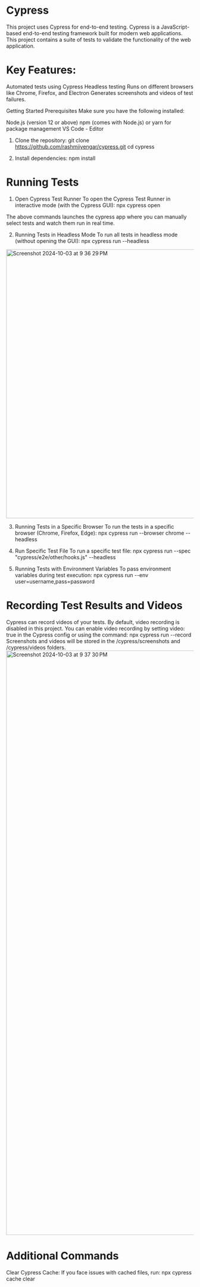 # Cypress
This project uses Cypress for end-to-end testing. Cypress is a JavaScript-based end-to-end testing framework built for modern web applications.
This project contains a suite of tests to validate the functionality of the web application.


# Key Features:
Automated tests using Cypress
Headless testing 
Runs on different browsers like Chrome, Firefox, and Electron
Generates screenshots and videos of test failures.

Getting Started
Prerequisites
Make sure you have the following installed:

Node.js (version 12 or above)
npm (comes with Node.js) or yarn for package management
VS Code - Editor

1. Clone the repository:
git clone https://github.com/rashmiiyengar/cypress.git
cd cypress

2. Install dependencies:
npm install

# Running Tests
1. Open Cypress Test Runner 
To open the Cypress Test Runner in interactive mode (with the Cypress GUI):
npx cypress open 

The above commands launches the cypress app where you can manually select tests and watch them run in real time.

2. Running Tests in Headless Mode
To run all tests in headless mode (without opening the GUI):
npx cypress run --headless

<img width="721" alt="Screenshot 2024-10-03 at 9 36 29 PM" src="https://github.com/user-attachments/assets/2a9e39b2-2ac3-4272-97e5-b78bf6c45eaa">


3. Running Tests in a Specific Browser
To run the tests in a specific browser (Chrome, Firefox, Edge):
npx cypress run --browser chrome --headless

4. Run Specific Test File
To run a specific test file:
npx cypress run --spec "cypress/e2e/other/hooks.js" --headless

5. Running Tests with Environment Variables
To pass environment variables during test execution:
npx cypress run --env user=username,pass=password


#  Recording Test Results and Videos
Cypress can record videos of your tests. By default, video recording is disabled in this project. 
You can enable video recording by setting video: true in the Cypress config or using the command: npx cypress run --record
Screenshots and videos will be stored in the /cypress/screenshots and /cypress/videos folders.
<img width="1567" alt="Screenshot 2024-10-03 at 9 37 30 PM" src="https://github.com/user-attachments/assets/16026a22-cddb-43b6-96db-f190d62022d2">

# Additional Commands
Clear Cypress Cache: If you face issues with cached files, run: npx cypress cache clear


 
